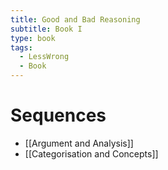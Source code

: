 ```yaml
---
title: Good and Bad Reasoning
subtitle: Book I
type: book
tags:
  - LessWrong
  - Book
---
```


# Sequences

- [[Argument and Analysis]]
- [[Categorisation and Concepts]]